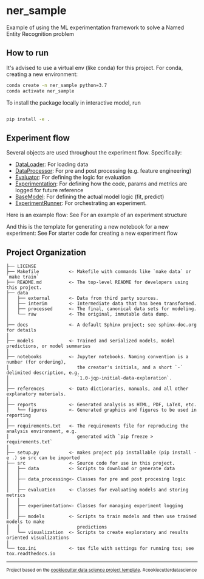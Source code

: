 ner_sample
==============================

Example of using the ML experimentation framework to solve a Named Entity Recognition problem


How to run
------------

It's advised to use a virtual env (like conda) for this project.
For conda, creating a new environment:
```sh
conda create -n ner_sample python=3.7
conda activate ner_sample
```

To install the package locally in interactive model, run
```sh

pip install -e .
```


Experiment flow
------------

Several objects are used throughout the experiment flow. Specifically:
- [DataLoader](ner_sample/data/data_loader.py): For loading data
- [DataProcessor](ner_sample/data_processing/data_processor.py): For pre and post processing (e.g. feature engineering)
- [Evaluator](ner_sample/evaluation/evaluator.py): For defining the logic for evaluation
- [Experimentation](ner_sample/experimentation/experimentation.py): For defining how the code, params and metrics are logged for future reference
- [BaseModel](ner_sample/models/base_model.py): For defining the actual model logic (fit, predict)
- [ExperimentRunner](ner_sample/experiment_runner.py): For orchestrating an experiment.

Here is an example flow:
See [](notebook_templates/example_template.md) For an example of an experiment structure

And this is the template for generating a new notebook for a new experiment:
See [](notebook_templates/notebook_template.md) For starter code for creating a new experiment flow


Project Organization
------------

    ├── LICENSE
    ├── Makefile           <- Makefile with commands like `make data` or `make train`
    ├── README.md          <- The top-level README for developers using this project.
    ├── data
    │   ├── external       <- Data from third party sources.
    │   ├── interim        <- Intermediate data that has been transformed.
    │   ├── processed      <- The final, canonical data sets for modeling.
    │   └── raw            <- The original, immutable data dump.
    │
    ├── docs               <- A default Sphinx project; see sphinx-doc.org for details
    │
    ├── models             <- Trained and serialized models, model predictions, or model summaries
    │
    ├── notebooks          <- Jupyter notebooks. Naming convention is a number (for ordering),
    │                         the creator's initials, and a short `-` delimited description, e.g.
    │                         `1.0-jqp-initial-data-exploration`.
    │
    ├── references         <- Data dictionaries, manuals, and all other explanatory materials.
    │
    ├── reports            <- Generated analysis as HTML, PDF, LaTeX, etc.
    │   └── figures        <- Generated graphics and figures to be used in reporting
    │
    ├── requirements.txt   <- The requirements file for reproducing the analysis environment, e.g.
    │                         generated with `pip freeze > requirements.txt`
    │
    ├── setup.py           <- makes project pip installable (pip install -e .) so src can be imported
    ├── src                <- Source code for use in this project.
    │   ├── data           <- Scripts to download or generate data
    │   │
    │   ├── data_processing<- Classes for pre and post procesing logic
    │   │
    │   ├── evaluation     <- Classes for evaluating models and storing metrics
    │   │
    │   ├── experimentation<- Classes for managing experiment logging
    │   │
    │   ├── models         <- Scripts to train models and then use trained models to make
    │   │                     predictions
    │   └── visualization  <- Scripts to create exploratory and results oriented visualizations
    │
    └── tox.ini            <- tox file with settings for running tox; see tox.readthedocs.io


--------

<p><small>Project based on the <a target="_blank" href="https://drivendata.github.io/cookiecutter-data-science/">cookiecutter data science project template</a>. #cookiecutterdatascience</small></p>
